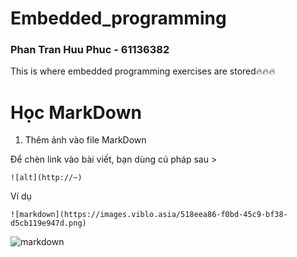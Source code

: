 # Embedded_programming
### Phan Tran Huu Phuc - 61136382
This is where embedded programming exercises are stored🔥🔥🔥

# Học MarkDown
1. Thêm ảnh vào file MarkDown

Để chèn link vào bài viết, bạn dùng cú pháp sau >  
```
![alt](http://~)
```
Ví dụ
```
![markdown](https://images.viblo.asia/518eea86-f0bd-45c9-bf38-d5cb119e947d.png)
```
![markdown](https://images.viblo.asia/518eea86-f0bd-45c9-bf38-d5cb119e947d.png)

